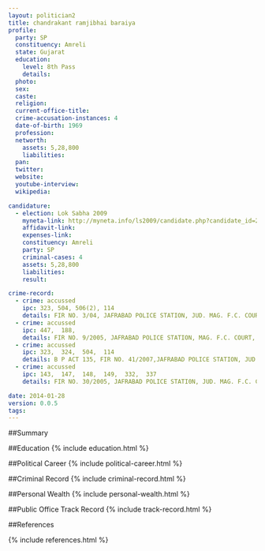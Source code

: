 ```yaml
---
layout: politician2
title: chandrakant ramjibhai baraiya
profile: 
  party: SP
  constituency: Amreli
  state: Gujarat
  education: 
    level: 8th Pass
    details: 
  photo: 
  sex: 
  caste: 
  religion: 
  current-office-title: 
  crime-accusation-instances: 4
  date-of-birth: 1969
  profession: 
  networth: 
    assets: 5,28,800
    liabilities: 
  pan: 
  twitter: 
  website: 
  youtube-interview: 
  wikipedia: 

candidature: 
  - election: Lok Sabha 2009
    myneta-link: http://myneta.info/ls2009/candidate.php?candidate_id=2427
    affidavit-link: 
    expenses-link: 
    constituency: Amreli 
    party: SP
    criminal-cases: 4
    assets: 5,28,800
    liabilities: 
    result:  

crime-record: 
  - crime: accussed
    ipc: 323, 504, 506(2), 114
    details: FIR NO. 3/04, JAFRABAD POLICE STATION, JUD. MAG. F.C. COURT, RAJULA, CASE NO. 64/04 
  - crime: accussed
    ipc: 447,  188,
    details: FIR NO. 9/2005, JAFRABAD POLICE STATION, MAG. F.C. COURT, RAJULA, CASE NO. 559/05, CASE IS PENDING. 
  - crime: accussed
    ipc: 323,  324,  504,  114
    details: B P ACT 135, FIR NO. 41/2007,JAFRABAD POLICE STATION, JUD. MAG. F.C. COURT, RAJULA, CASE NO. 225/2008, CASE IS PENDING. 
  - crime: accussed
    ipc: 143,  147,  148,  149,  332,  337
    details: FIR NO. 30/2005, JAFRABAD POLICE STATI0N, JUD. MAG. F.C. COURT, RAJULA, CASE NO. 1458/2005, CASE IS PENDING. 

date: 2014-01-28
version: 0.0.5
tags: 
---
```

##Summary


##Education
{% include education.html %}


##Political Career
{% include political-career.html %}


##Criminal Record
{% include criminal-record.html %}


##Personal Wealth
{% include personal-wealth.html %}


##Public Office Track Record
{% include track-record.html %}


##References


{% include references.html %}